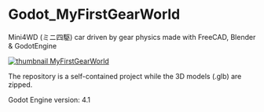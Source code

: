 # Godot_MyFirstGearWorld
Mini4WD (ミニ四駆) car driven by gear physics made with FreeCAD, Blender & GodotEngine

[![thumbnail MyFirstGearWorld](https://img.youtube.com/vi/ucErSrHvw54/hqdefault.jpg)](https://youtu.be/ucErSrHvw54)

The repository is a self-contained project while the 3D models (.glb) are zipped.

Godot Engine version: 4.1
